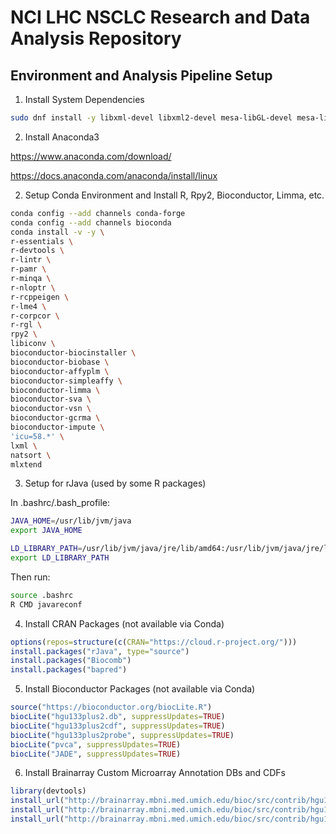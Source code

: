 # NCI LHC NSCLC Research and Data Analysis Repository

## Environment and Analysis Pipeline Setup

1. Install System Dependencies

```bash
sudo dnf install -y libxml-devel libxml2-devel mesa-libGL-devel mesa-libGLU-devel
```

2. Install Anaconda3

https://www.anaconda.com/download/

https://docs.anaconda.com/anaconda/install/linux

2. Setup Conda Environment and Install R, Rpy2, Bioconductor, Limma, etc.

```bash
conda config --add channels conda-forge
conda config --add channels bioconda
conda install -v -y \
r-essentials \
r-devtools \
r-lintr \
r-pamr \
r-minqa \
r-nloptr \
r-rcppeigen \
r-lme4 \
r-corpcor \
r-rgl \
rpy2 \
libiconv \
bioconductor-biocinstaller \
bioconductor-biobase \
bioconductor-affyplm \
bioconductor-simpleaffy \
bioconductor-limma \
bioconductor-sva \
bioconductor-vsn \
bioconductor-gcrma \
bioconductor-impute \
'icu=58.*' \
lxml \
natsort \
mlxtend
```

3. Setup for rJava (used by some R packages)

In .bashrc/.bash_profile:
```bash
JAVA_HOME=/usr/lib/jvm/java
export JAVA_HOME

LD_LIBRARY_PATH=/usr/lib/jvm/java/jre/lib/amd64:/usr/lib/jvm/java/jre/lib/amd64/server
export LD_LIBRARY_PATH
```
Then run:
```bash
source .bashrc
R CMD javareconf
```

4. Install CRAN Packages (not available via Conda)

```R
options(repos=structure(c(CRAN="https://cloud.r-project.org/")))
install.packages("rJava", type="source")
install.packages("Biocomb")
install.packages("bapred")
```

5. Install Bioconductor Packages (not available via Conda)

```R
source("https://bioconductor.org/biocLite.R")
biocLite("hgu133plus2.db", suppressUpdates=TRUE)
biocLite("hgu133plus2cdf", suppressUpdates=TRUE)
biocLite("hgu133plus2probe", suppressUpdates=TRUE)
biocLite("pvca", suppressUpdates=TRUE)
biocLite("JADE", suppressUpdates=TRUE)
```

6. Install Brainarray Custom Microarray Annotation DBs and CDFs

```R
library(devtools)
install_url("http://brainarray.mbni.med.umich.edu/bioc/src/contrib/hgu133plus2hsentrezg.db_22.0.0.tar.gz")
install_url("http://brainarray.mbni.med.umich.edu/bioc/src/contrib/hgu133plus2hsentrezgcdf_22.0.0.tar.gz")
install_url("http://brainarray.mbni.med.umich.edu/bioc/src/contrib/hgu133plus2hsentrezgprobe_22.0.0.tar.gz")
```
